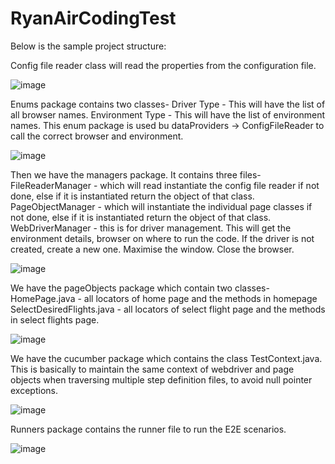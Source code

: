 # RyanAirCodingTest
Below is the sample project structure:

Config file reader class will read the properties from the configuration file.

![image](https://github.com/karanAtreya1986/RyanAirCodingTest/assets/140405970/1619a4fa-a8b7-429d-83ef-55384656e458)

Enums package contains two classes-
Driver Type - This will have the list of all browser names.
Environment Type - This will have the list of environment names.
This enum package is used bu dataProviders -> ConfigFileReader to call the correct browser and environment.

![image](https://github.com/karanAtreya1986/RyanAirCodingTest/assets/140405970/f67a6155-63dc-49ab-a5ae-fd883bc9ee8f)

Then we have the managers package.
It contains three files-
FileReaderManager - which will read instantiate the config file reader if not done, else if it is instantiated return the object of that class.
PageObjectManager - which will instantiate the individual page classes if not done, else if it is instantiated return the object of that class.
WebDriverManager - this is for driver management. This will get the environment details, browser on where to run the code. If the driver is not created, create a new one. Maximise the window. Close the browser.

![image](https://github.com/karanAtreya1986/RyanAirCodingTest/assets/140405970/90698d13-7da4-4ce4-bca8-38d9c7f76094)

We have the pageObjects package which contain two classes-
HomePage.java - all locators of home page and the methods in homepage
SelectDesiredFlights.java - all locators of select flight page and the methods in select flights page.

![image](https://github.com/karanAtreya1986/RyanAirCodingTest/assets/140405970/5f03adaf-7d2a-44ea-b7f0-9c3a9f063008)

We have the cucumber package which contains the class TestContext.java.
This is basically to maintain the same context of webdriver and page objects when traversing multiple step definition files, to avoid null pointer exceptions.

![image](https://github.com/karanAtreya1986/RyanAirCodingTest/assets/140405970/faa4ede9-e451-4586-82d5-88d159ba4b5b)

Runners package contains the runner file to run the E2E scenarios.

![image](https://github.com/karanAtreya1986/RyanAirCodingTest/assets/140405970/ba2a455e-96da-4767-9d2c-926a8fb702e1)

















